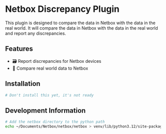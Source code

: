 # Netbox Discrepancy Plugin

This plugin is designed to compare the data in Netbox with the data in the real
world. It will compare the data in Netbox with the data in the real world and
report any discrepancies.

## Features

- 🗃️ Report discrepancies for Netbox devices
- 🔄 Compare real world data to Netbox

## Installation

```bash
# Don't install this yet, it's not ready
```

## Development Information

```bash
# Add the netbox directory to the python path
echo ~/Documents/Netbox/netbox/netbox > venv/lib/python3.12/site-packages/netbox.pth
```
